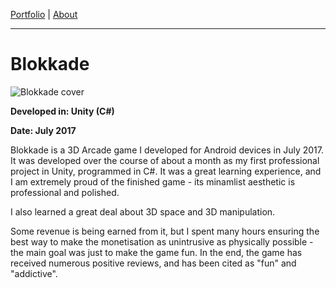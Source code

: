 [Portfolio](index.md) | [About](about.md)

____

# Blokkade

![Blokkade cover](https://media.discordapp.net/attachments/385469825750663169/385469936203726849/blokkade.png?width=901&height=676)

**Developed in: Unity (C#)**

**Date: July 2017**

Blokkade is a 3D Arcade game I developed for Android devices in July 2017. It was developed over the course of about a month as my first professional project in Unity, programmed in C#. It was a great learning experience, and I am extremely proud of the finished game - its minamlist aesthetic is professional and polished.

I also learned a great deal about 3D space and 3D manipulation.

Some revenue is being earned from it, but I spent many hours ensuring the best way to make the monetisation as unintrusive as physically possible - the main goal was just to make the game fun. In the end, the game has received numerous positive reviews, and has been cited as "fun" and "addictive".


